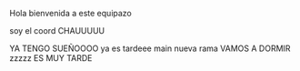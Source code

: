 Hola bienvenida a este equipazo

soy el coord
CHAUUUUU


YA TENGO SUEÑOOOO
ya es tardeee
main
nueva rama 
VAMOS A DORMIR
zzzzz
ES MUY TARDE
